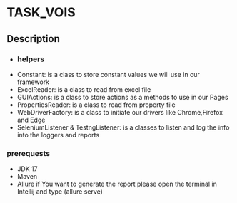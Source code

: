 # TASK_VOIS


## Description 
* ### helpers 
 * Constant: is a class to store constant values we will use in our framework
 * ExcelReader: is a class to read from excel file 
 * GUIActions: is a class to store actions as a methods to use in our Pages
 * PropertiesReader: is a class to read from property file 
 * WebDriverFactory: is a class to initiate our drivers like Chrome,Firefox and Edge
 * SeleniumListener & TestngListener: is a classes to listen and log the info into the loggers and reports


### prerequests
* JDK 17
* Maven
* Allure if You want to generate the report please open the terminal in Intellij and type (allure serve)
